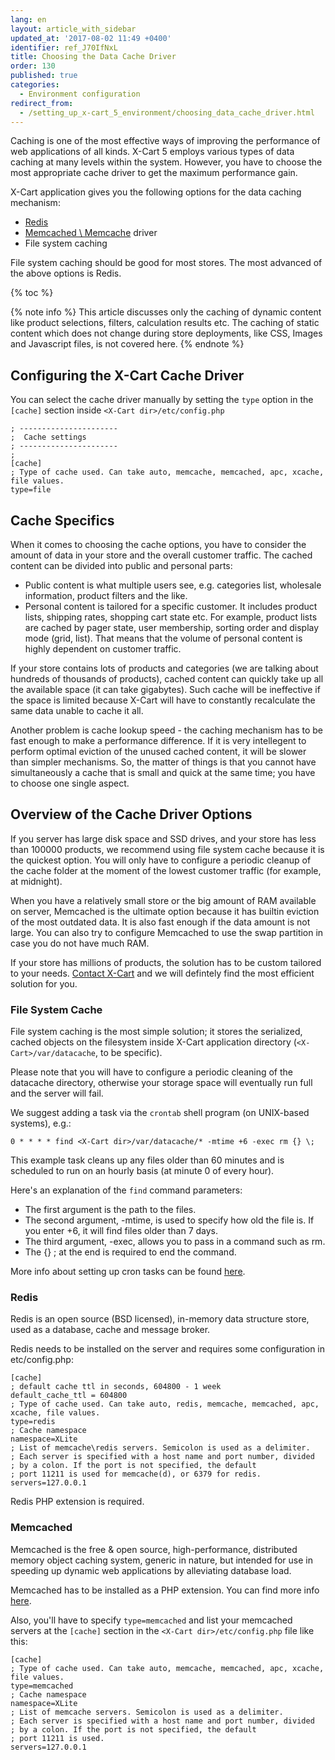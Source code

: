 ```yaml
---
lang: en
layout: article_with_sidebar
updated_at: '2017-08-02 11:49 +0400'
identifier: ref_J70IfNxL
title: Choosing the Data Cache Driver
order: 130
published: true
categories:
  - Environment configuration
redirect_from:
  - /setting_up_x-cart_5_environment/choosing_data_cache_driver.html
---
```

Caching is one of the most effective ways of improving the performance of web applications of all kinds. X-Cart 5 employs various types of data caching at many levels within the system. However, you have to choose the most appropriate cache driver to get the maximum performance gain. 

X-Cart application gives you the following options for the data caching mechanism:

-	[Redis](https://redis.io/)
-	[Memcached \ Memcache](http://php.net/manual/en/book.memcached.php) driver
-   File system caching

File system caching should be good for most stores. The most advanced of the above options is Redis. 

{% toc %}

{% note info %}
This article discusses only the caching of dynamic content like product selections, filters, calculation results etc. The caching of static content which does not change during store deployments, like CSS, Images and Javascript files, is not covered here.
{% endnote %}

## Configuring the X-Cart Cache Driver

You can select the cache driver manually by setting the `type` option in the `[cache]` section inside `<X-Cart dir>/etc/config.php`

```
; ----------------------
;  Cache settings
; ----------------------
;
[cache]
; Type of cache used. Can take auto, memcache, memcached, apc, xcache, file values.
type=file
```

## Cache Specifics

When it comes to choosing the cache options, you have to consider the amount of data in your store and the overall customer traffic. The cached content can be divided into public and personal parts:

-	Public content is what multiple users see, e.g. categories list, wholesale information, product filters and the like. 
-	Personal content is tailored for a specific customer. It includes product lists, shipping rates, shopping cart state etc. For example, product lists are cached by pager state, user membership, sorting order and display mode (grid, list). That means that the volume of personal content is highly dependent on customer traffic.

If your store contains lots of products and categories (we are talking about hundreds of thousands of products), cached content can quickly take up all the available space (it can take gigabytes). Such cache will be ineffective if the space is limited because X-Cart will have to constantly recalculate the same data unable to cache it all.

Another problem is cache lookup speed - the caching mechanism has to be fast enough to make a performance difference. If it is very intellegent to perform optimal eviction of the unused cached content, it will be slower than simpler mechanisms. So, the matter of things is that you cannot have simultaneously a cache that is small and quick at the same time; you have to choose one single aspect.

## Overview of the Cache Driver Options

If you server has large disk space and SSD drives, and your store has less than 100000 products, we recommend using file system cache because it is the quickest option. You will only have to configure a periodic cleanup of the cache folder at the moment of the lowest customer traffic (for example, at midnight).

When you have a relatively small store or the big amount of RAM available on server, Memcached is the ultimate option because it has builtin eviction of the most outdated data. It is also fast enough if the data amount is not large. You can also try to configure Memcached to use the swap partition in case you do not have much RAM.

If your store has millions of products, the solution has to be custom tailored to your needs. [Contact X-Cart](https://www.x-cart.com/contact-us.html) and we will defintely find the most efficient solution for you. 

### File System Cache

File system caching is the most simple solution; it stores the serialized, cached objects on the filesystem inside X-Cart application directory (`<X-Cart>/var/datacache`, to be specific).

Please note that you will have to configure a periodic cleaning of the datacache directory, otherwise your storage space will eventually run full and the server will fail.

We suggest adding a task via the `crontab` shell program (on UNIX-based systems), e.g.:

```
0 * * * * find <X-Cart dir>/var/datacache/* -mtime +6 -exec rm {} \;
```

This example task cleans up any files older than 60 minutes and is scheduled to run on an hourly basis (at minute 0 of every hour).

Here's an explanation of the `find` command parameters:
- The first argument is the path to the files.
- The second argument, -mtime, is used to specify how old the file is. If you enter +6, it will find files older than 7 days.
- The third argument, -exec, allows you to pass in a command such as rm.
- The {} \; at the end is required to end the command.

More info about setting up cron tasks can be found [here](https://www.cyberciti.biz/faq/how-do-i-add-jobs-to-cron-under-linux-or-unix-oses/).

### Redis

Redis is an open source (BSD licensed), in-memory data structure store, used as a database, cache and message broker.

Redis needs to be installed on the server and requires some configuration in etc/config.php:

```
[cache]
; default cache ttl in seconds, 604800 - 1 week
default_cache_ttl = 604800
; Type of cache used. Can take auto, redis, memcache, memcached, apc, xcache, file values.
type=redis
; Cache namespace
namespace=XLite
; List of memcache\redis servers. Semicolon is used as a delimiter.
; Each server is specified with a host name and port number, divided
; by a colon. If the port is not specified, the default
; port 11211 is used for memcache(d), or 6379 for redis.
servers=127.0.0.1
```

Redis PHP extension is required.

### Memcached

Memcached is the free & open source, high-performance, distributed memory object caching system, generic in nature, but intended for use in speeding up dynamic web applications by alleviating database load.

Memcached has to be installed as a PHP extension. You can find more info [here](http://php.net/manual/en/memcached.installation.php).

Also, you'll have to specify `type=memcached` and list your memcached servers at the `[cache]` section in the `<X-Cart dir>/etc/config.php` file like this:

```
[cache]
; Type of cache used. Can take auto, memcache, memcached, apc, xcache, file values.
type=memcached
; Cache namespace
namespace=XLite
; List of memcache servers. Semicolon is used as a delimiter.
; Each server is specified with a host name and port number, divided
; by a colon. If the port is not specified, the default
; port 11211 is used.
servers=127.0.0.1
```
